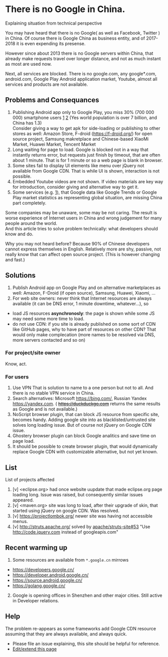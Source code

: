 
# There is no Google in China.

Explaining situation from technical perspective

You may have heard that there is no Google( as well as Facebook, Twitter ) in China.
Of course there is Google China as business entity, and of 2017-2018 it is even expending its presense. 

However since about 2013 there is no Google servers within China, that already make requests travel over longer distance,
and not as much instant as most are used now.

Next, all services are blocked. There is no google.com, any google*.com, android.com, Google Play Android application market, Youtube, 
almost all services and products are not available.

## Problems and Consequances

1. Publishing Android app only to Google Play, you miss 30% (700 000 000) smartphone users 
[1](https://en.wikipedia.org/wiki/List_of_countries_by_smartphone_penetration) 
[2](https://en.wikipedia.org/wiki/List_of_countries_by_number_of_Internet_users)
(Yes world population is over 7 billion, and China has 1.3)  
Consider giving a way to get apk for side-loading or publishing to other stores as well: Amazon Store, F-droid (https://f-droid.org/) for open source project, Samsung makretplace and Chinese-based XiaoMi Market, Huawei Market, Tencent Market
2. Long waiting for page to load. Google is blocked not in a way that instantly returns error, but requests just finish by timeout, that are often about 1 minute. That is for 1 minute or so a web page is blank in browser.
3. Some sites fail to display UI elements like menu over jQuery not available from Google CDN. That is while UI is shown, interaction is not possible.
4. Embedded Youtube videos are not shown. If video materials are key way for introduction, consider giving and alternative way to get it.
5. Some services (e.g. [1](http://pypl.github.io/PYPL.html)), that Google data like Google Trends or Google Play market statistics as representing global situation, are missing China part completely.


Some companies may be unaware, some may be not caring. The result is worse experience of Internet users in China and wrong judgement for many people around the world.  
And this article tries to solve problem technically: what developers should know and do.

Why you may not heard before? Because 90% of Chinese developers cannot express themselves in English. Relatively more are shy, passive, not really know that can affect open source project. (This is however changing and fast.)

## Solutions

1. Publish Android app on Google Play and on alternative marketplaces as well: Amazon, F-Droid (if open source), Samsung, Huawei, Xiaomi, ...
1. For web site owners: never think that Internet resources are always available (it can be DNS error, 1 minute downtime, whatever...), so 
- load JS resources **asynchronosly**: the page is shown while some JS may need some more time to load.
- do not use CDN: if you site is already published on some sort of CDN like GitHub pages, why to have part of resources on other CDN? That would only make complecation (more names to be resolved via DNS, more servers contacted and so on)

### For project/site owner

Know, act.

### For users

1. Use VPN
That is solution to name to a one person but not to all. And there is no stable VPN service in China.
2. Search alternatives: Microsoft https://bing.com/, Russian Yandex https://yandex.com. ( ~~https://duckduckgo.com~~ returns the same results as Google and is not available.)
3. NoScript browser plugin, that can block JS resource from specific site, becomes handy. Adding google site into as blacklisted/untrusted site solves long loading issue. But of course not jQuery on Google CDN issue.
4. Ghostery browser plugin can block Google analitics and save time on page load.
5. It should be possible to create browser plugin, that would dynamically replace Google CDN with customizable alternative, but not yet known.

## List

List of projects affected

1. [v] <eclipse.org> had once website uupdate that made eclipse.org page loading long. Issue was raised, but consequently similar issues appeared.
2. [v] <maven.org> site was long to load, after their upgrade of skin, that started using jQuery on google CDN. Was resolved.
3. [v] <https://projectlombok.org/> newer site was having not accessible menus.
4. [v] <http://struts.apache.org/> solved by [apache/struts-site#53](https://github.com/apache/struts-site/pull/53) "Use http://code.jquery.com instead of googleapis.com"

## Recent warming up

1. Some resources are available from `*.google.cn` mirrows
- <https://developers.google.cn/>
- <https://developer.android.google.cn/>
- <https://source.android.google.cn/>
- <https://golang.google.cn/>
2. Google is opening offices in Shenzhen and other major cities. Still active in Developer relations.

## Help

The problem re-appears as some frameworks add Google CDN resource assuming that they are always available,
and always quick. 

- Please file an issue explaining, this site should be helpful for reference.
- [Edit/extend this page](https://github.com/no-google-in-china/no-google-in-china.github.io/edit/master/README.md)


